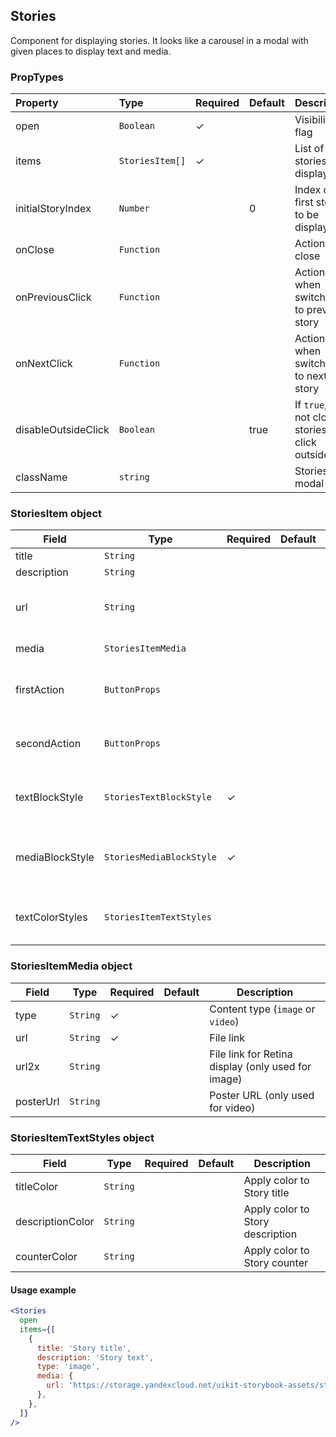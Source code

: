 ## Stories

Component for displaying stories. It looks like a carousel in a modal with given places to display text and media.

### PropTypes

| Property            | Type            | Required | Default | Description                                      |
| :------------------ | :-------------- | :------- | :------ | :----------------------------------------------- |
| open                | `Boolean`       | ✓        |         | Visibility flag                                  |
| items               | `StoriesItem[]` | ✓        |         | List of stories to display                       |
| initialStoryIndex   | `Number`        |          | 0       | Index of the first story to be displayed         |
| onClose             | `Function`      |          |         | Action on close                                  |
| onPreviousClick     | `Function`      |          |         | Action when switching to previous story          |
| onNextClick         | `Function`      |          |         | Action when switching to next story              |
| disableOutsideClick | `Boolean`       |          | true    | If `true`, do not close stories on click outside |
| className           | `string`        |          |         | Stories modal class                              |

### StoriesItem object

| Field           | Type                     | Required | Default | Description                              |
| --------------- | ------------------------ | -------- | ------- | ---------------------------------------- |
| title           | `String`                 |          |         | Title                                    |
| description     | `String`                 |          |         | Main text                                |
| url             | `String`                 |          |         | Link to display more information         |
| media           | `StoriesItemMedia`       |          |         | Media content                            |
| firstAction     | `ButtonProps`            |          |         | Custom action button props               |
| secondAction    | `ButtonProps`            |          |         | Custom action button props               |
| textBlockStyle  | `StoriesTextBlockStyle`  | ✓        |         | Props for styling text content in Story  |
| mediaBlockStyle | `StoriesMediaBlockStyle` | ✓        |         | Props for styling media content in Story |
| textColorStyles | `StoriesItemTextStyles`  |          |         | Props for styling text color in Story    |

### StoriesItemMedia object

| Field     | Type     | Required | Default | Description                                        |
| --------- | -------- | -------- | ------- | -------------------------------------------------- |
| type      | `String` | ✓        |         | Content type (`image` or `video`)                  |
| url       | `String` | ✓        |         | File link                                          |
| url2x     | `String` |          |         | File link for Retina display (only used for image) |
| posterUrl | `String` |          |         | Poster URL (only used for video)                   |

### StoriesItemTextStyles object

| Field            | Type     | Required | Default | Description                      |
| ---------------- | -------- | -------- | ------- | -------------------------------- |
| titleColor       | `String` |          |         | Apply color to Story title       |
| descriptionColor | `String` |          |         | Apply color to Story description |
| counterColor     | `String` |          |         | Apply color to Story counter     |

#### Usage example

```jsx harmony
<Stories
  open
  items={[
    {
      title: 'Story title',
      description: 'Story text',
      type: 'image',
      media: {
        url: 'https://storage.yandexcloud.net/uikit-storybook-assets/story-picture-2.png',
      },
    },
  ]}
/>
```
